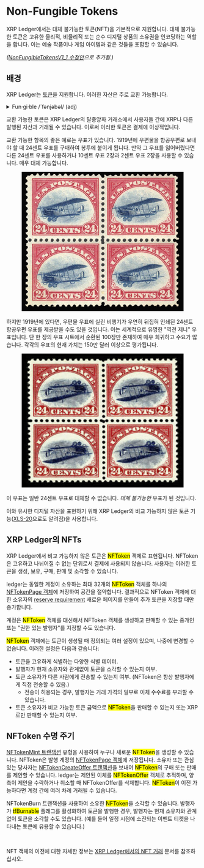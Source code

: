 # Non-Fungible Tokens

XRP Ledger에서는 대체 불가능한 토큰(NFT)을 기본적으로 지원합니다. 대체 불가능한 토큰은 고유한 물리적, 비물리적 또는 순수 디지털 상품의 소유권을 인코딩하는 역할을 합니다. 이는 예술 작품이나 게임 아이템과 같은 것들을 포함할 수 있습니다.

_(_[_NonFungibleTokensV1\_1 수정안_](../../xrp-ledger/amendments/undefined.md)_으로 추가됨.)_

## 배경&#x20;

XRP Ledger는 [토큰](../)을 지원합니다. 이러한 자산은 주로 교환 가능합니다.

<details>

<summary>Fun·gi·ble /´fənjəbəl/ (adj)</summary>

1. able to replace or be replaced by another identical item; mutually interchangeable.

</details>

교환 가능한 토큰은 XRP Ledger의 탈중앙화 거래소에서 사용자들 간에 XRP나 다른 발행된 자산과 거래될 수 있습니다. 이로써 이러한 토큰은 결제에 이상적입니다.

교환 가능한 항목의 좋은 예로는 우표가 있습니다. 1919년에 우편물을 항공우편로 보내야 할 때 24센트 우표를 구매하여 봉투에 붙이게 됩니다. 만약 그 우표를 잃어버렸다면 다른 24센트 우표를 사용하거나 10센트 우표 2장과 2센트 우표 2장을 사용할 수 있습니다. 매우 대체 가능합니다.

<figure><img src="../../../.gitbook/assets/nft-concepts1.png" alt=""><figcaption></figcaption></figure>

하지만 1919년에 있다면, 우편물 우표에 실린 비행기가 우연히 뒤집혀 인쇄된 24센트 항공우편 우표를 제공받을 수도 있을 것입니다. 이는 세계적으로 유명한 "역전 제니" 우표입니다. 단 한 장의 우표 시트에서 순환된 100장만 존재하여 매우 희귀하고 수요가 많습니다. 각각의 우표의 현재 가치는 150만 달러 이상으로 평가됩니다.

<figure><img src="../../../.gitbook/assets/asdfsadfdsa.png" alt=""><figcaption></figcaption></figure>

이 우표는 일반 24센트 우표로 대체할 수 없습니다. _대체 불가능한_ 우표가 된 것입니다.

이와 유사한 디지털 자산을 표현하기 위해 XRP Ledger의 비교 가능하지 않은 토큰 기능([XLS-20](about:blank)으로도 알려짐)을 사용합니다.

## XRP Ledger의 NFTs

XRP Ledger에서 비교 가능하지 않은 토큰은 <mark style="background-color:yellow;">NFToken</mark> 객체로 표현됩니다. NFToken은 고유하고 나뉘어질 수 없는 단위로서 결제에 사용되지 않습니다. 사용자는 이러한 토큰을 생성, 보유, 구매, 판매 및 소각할 수 있습니다.

ledger는 동일한 계정이 소유하는 최대 32개의 <mark style="background-color:yellow;">NFToken</mark> 객체를 하나의 [NFTokenPage 객체](../../../references/xrp-ledger/ledger/ledger-1/nftokenpage.md)에 저장하여 공간을 절약합니다. 결과적으로 NFToken 객체에 대한 소유자의 [reserve requirement](https://xrpl.org/reserves.html) 새로운 페이지를 만들어 추가 토큰을 저장할 때만 증가합니다.

계정은 <mark style="background-color:yellow;">NFToken</mark> 객체를 대신해서 NFToken 객체를 생성하고 판매할 수 있는 중개인 또는 "권한 있는 발행자"를 지정할 수도 있습니다.

<mark style="background-color:yellow;">NFToken</mark> 객체에는 토큰이 생성될 때 정의되는 여러 설정이 있으며, 나중에 변경할 수 없습니다. 이러한 설정은 다음과 같습니다:

* 토큰을 고유하게 식별하는 다양한 식별 데이터.&#x20;
* 발행자가 현재 소유자와 관계없이 토큰을 소각할 수 있는지 여부.&#x20;
* 토큰 소유자가 다른 사람에게 전송할 수 있는지 여부. (NFToken은 항상 발행자에게 직접 전송할 수 있음.)&#x20;
  * 전송이 허용되는 경우, 발행자는 거래 가격의 일부로 이체 수수료를 부과할 수 있습니다.&#x20;
* 토큰 소유자가 비교 가능한 토큰 금액으로 <mark style="background-color:yellow;">NFToken</mark>을 판매할 수 있는지 또는 XRP로만 판매할 수 있는지 여부.&#x20;

## NFToken 수명 주기&#x20;

[NFTokenMint 트랜잭션](../../../references/xrp-ledger/undefined-1/undefined-1/nftokenmint.md) 유형을 사용하여 누구나 새로운 <mark style="background-color:yellow;">NFToken</mark>을 생성할 수 있습니다. NFToken은 발행 계정의 [NFTokenPage 객체](../../../references/xrp-ledger/ledger/ledger-1/nftokenpage.md)에 저장됩니다. 소유자 또는 관심있는 당사자는 [NFTokenCreateOffer 트랜잭션](../../../references/xrp-ledger/undefined-1/undefined-1/nftokencreateoffer.md)을 보내어 <mark style="background-color:yellow;">NFToken</mark>의 구매 또는 판매를 제안할 수 있습니다. ledger는 제안된 이체를 <mark style="background-color:yellow;">NFTokenOffer</mark> 객체로 추적하며, 양측이 제안을 수락하거나 취소할 때 NFTokenOffer를 삭제합니다. <mark style="background-color:yellow;">NFToken</mark>이 이전 가능하다면 계정 간에 여러 차례 거래될 수 있습니다.

NFTokenBurn 트랜잭션을 사용하여 소유한 <mark style="background-color:yellow;">NFToken</mark>을 소각할 수 있습니다. 발행자가 <mark style="background-color:yellow;">tfBurnable</mark> 플래그를 활성화하여 토큰을 발행한 경우, 발행자는 현재 소유자와 관계없이 토큰을 소각할 수도 있습니다. (예를 들어 일정 시점에 소진되는 이벤트 티켓을 나타내는 토큰에 유용할 수 있습니다.)

<figure><img src="https://xrpl.org/img/nft-lifecycle.png" alt=""><figcaption></figcaption></figure>

NFT 객체의 이전에 대한 자세한 정보는 [XRP Ledger에서의 NFT 거래](xrp-ledger-nft-trading-nftokens-on-the-xrp-ledger.md) 문서를 참조하십시오.
